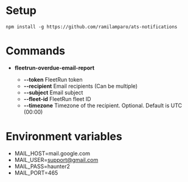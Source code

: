 # Setup

`npm install -g https://github.com/ramilamparo/ats-notifications`

# Commands

- **fleetrun-overdue-email-report**

  - **--token** FleetRun token
  - **--recipient** Email recipients (Can be multiple)
  - **--subject** Email subject
  - **--fleet-id** FleetRun fleet ID
  - **--timezone** Timezone of the recipient. Optional. Default is UTC (00:00)

# Environment variables

- MAIL_HOST=mail.google.com
- MAIL_USER=support@gmail.com
- MAIL_PASS=haunter2
- MAIL_PORT=465
